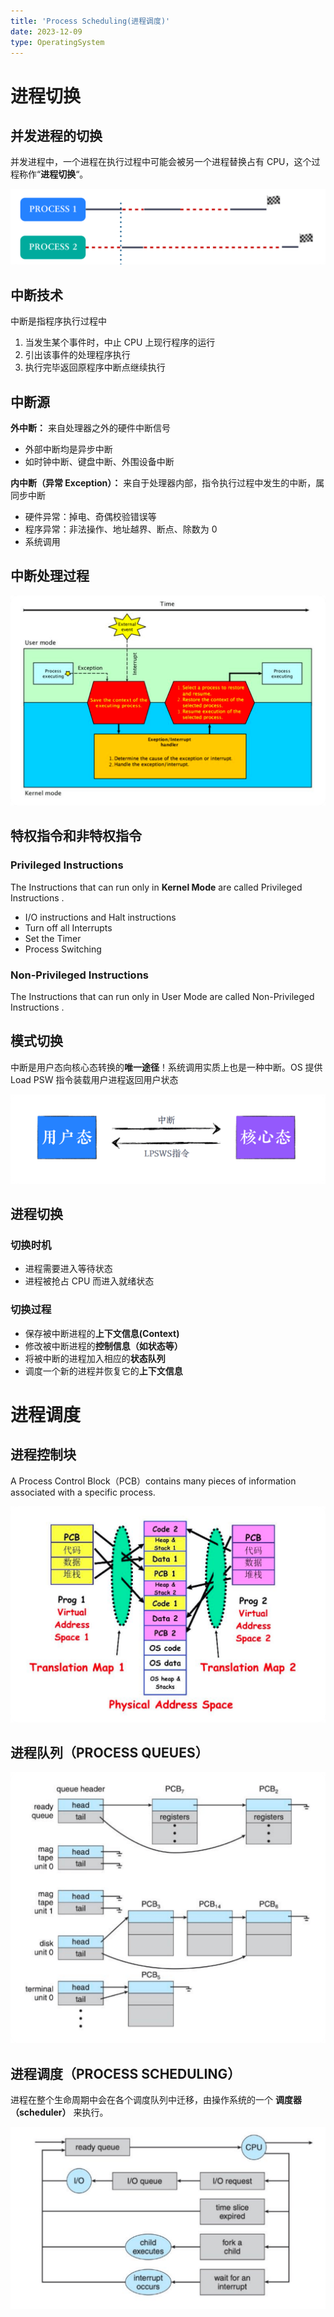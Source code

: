 ```yaml
---
title: 'Process Scheduling(进程调度)'
date: 2023-12-09
type: OperatingSystem
---
```


# 进程切换

## 并发进程的切换

并发进程中，一个进程在执行过程中可能会被另一个进程替换占有 CPU，这个过程称作“**进程切换**“。

![并发进程的切换](/public/images/os/04/process-switch.png)

## 中断技术

中断是指程序执行过程中

1. 当发生某个事件时，中止 CPU 上现行程序的运行
2. 引出该事件的处理程序执行
3. 执行完毕返回原程序中断点继续执行

## 中断源

**外中断：** 来自处理器之外的硬件中断信号

- 外部中断均是异步中断
- 如时钟中断、键盘中断、外围设备中断

**内中断（异常 Exception）：** 来自于处理器内部，指令执行过程中发生的中断，属同步中断

- 硬件异常：掉电、奇偶校验错误等
- 程序异常：非法操作、地址越界、断点、除数为 0
- 系统调用

## 中断处理过程

![中断处理过程](/public/images/os/04/interrupt.png)

## 特权指令和非特权指令

### Privileged Instructions

The Instructions that can run only in **Kernel Mode** are called Privileged Instructions .

- I/O instructions and Halt instructions
- Turn off all Interrupts
- Set the Timer
- Process Switching

### Non-Privileged Instructions

The Instructions that can run only in User Mode are called Non-Privileged Instructions .

## 模式切换

中断是用户态向核心态转换的**唯一途径**！系统调用实质上也是一种中断。OS 提供 Load PSW 指令装载用户进程返回用户状态

![模式切换](/public/images/os/04/mode-switch.png)

## 进程切换

### 切换时机

- 进程需要进入等待状态
- 进程被抢占 CPU 而进入就绪状态

### 切换过程

- 保存被中断进程的**上下文信息(Context)**
- 修改被中断进程的**控制信息（如状态等）**
- 将被中断的进程加入相应的**状态队列**
- 调度一个新的进程并恢复它的**上下文信息**

# 进程调度

## 进程控制块

A Process Control Block（PCB）contains many pieces of information associated with a specific process.

![进程控制块](/public/images/os/04/process-state.png)

## 进程队列（PROCESS QUEUES）

![进程队列](/public/images/os/04/process-queues.png)

## 进程调度（PROCESS SCHEDULING）

进程在整个生命周期中会在各个调度队列中迁移，由操作系统的一个 **调度器（scheduler）** 来执行。

![进程调度](/public/images/os/04/process-scheduler.png)
